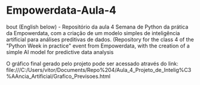 # Empowerdata-Aula-4
bout (English below) - Repositório da aula 4 Semana de Python da prática da Empowerdata, com a criação de um modelo simples de inteligência artificial para análises preditivas de dados. (Repository for the class 4 of the "Python Week in practice" event from Empowerdata, with the creation of a simple AI model for predictive data analysis

O gráfico final gerado pelo projeto pode ser acessado através do link:
file:///C:/Users/vitor/Documents/Repo%204/Aula_4_Projeto_de_Intelig%C3%AAncia_Artificial/Grafico_Previsoes.html

